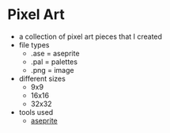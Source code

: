 # Pixel Art

- a collection of pixel art pieces that I created
- file types
  - .ase = aseprite
  - .pal = palettes
  - .png = image
- different sizes
  - 9x9
  - 16x16
  - 32x32
- tools used
  - [aseprite](https://www.aseprite.org/)
